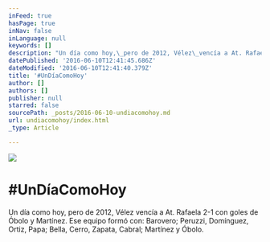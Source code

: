 ```yaml
---
inFeed: true
hasPage: true
inNav: false
inLanguage: null
keywords: []
description: "Un día como hoy,\_pero de 2012, Vélez\_vencía a At. Rafaela 2-1 con goles de Óbolo y Martínez. Ese equipo formó con: Barovero; Peruzzi, Domínguez, Ortiz, Papa; Bella, Cerro, Zapata, Cabral; Martínez y Óbolo."
datePublished: '2016-06-10T12:41:45.686Z'
dateModified: '2016-06-10T12:41:40.379Z'
title: '#UnDíaComoHoy'
author: []
authors: []
publisher: null
starred: false
sourcePath: _posts/2016-06-10-undiacomohoy.md
url: undiacomohoy/index.html
_type: Article

---
```

![](https://the-grid-user-content.s3-us-west-2.amazonaws.com/98f1294d-ea37-42d1-b6df-942773cc9616.jpg)

# \#UnDíaComoHoy

Un día como hoy, pero de 2012, Vélez vencía a At. Rafaela 2-1 con goles de Óbolo y Martínez. Ese equipo formó con: Barovero; Peruzzi, Domínguez, Ortiz, Papa; Bella, Cerro, Zapata, Cabral; Martínez y Óbolo.